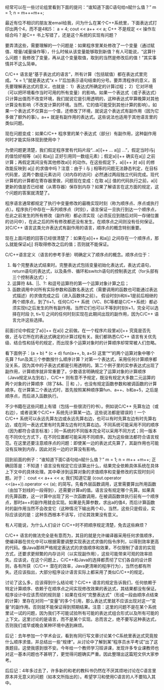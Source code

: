 经常可以在一些讨论组里看到下面的提问：“谁知道下面C语句给n赋什么值？”
m = 1; n = m+++m++;

最近有位不相识的朋友发email给我，问为什么在某个C++系统里，下面表达式打印出两个4，而不是4和5：
a = 4; cout << a++ << a;
C++ 不是规定 << 操作左结合吗？是C++ 书上写错了，还是这个系统的实现有问题？

要弄清这些，需要理解的一个问题是：如果程序里某处修改了一个变量（通过赋值、增量/减量操作等），什么时候从该变量能够取到新值？有人可能说，“这算什么问题！我修改了变量，再从这个变量取值，取到的当然是修改后的值！”其实事情并不这么简单。

C/C++ 语言是“基于表达式的语言”，所有计算（包括赋值）都在表达式里完成。“x = 1;”就是表达式“x = 1”后加表示语句结束的分号。要弄清程序的意义，首先要理解表达式的意义，也就是：
1）表达式所确定的计算过程；
2）它对环境（可以把环境看作当时可用的所有变量）的影响。如果一个表达式（或子表达式）只计算出值而不改变环境，我们就说它是引用透明的，这种表达式早算晚算对其他计算没有影响（不改变计算的环境。当然，它的值可能受到其他计算的影响）。如果一个表达式不仅算出一个值，还修改了环境，就说这个表达式有副作用（因为它多做了额外的事）。a++ 就是有副作用的表达式。这些说法也适用于其他语言里的类似问题。

现在问题变成：如果C/C++ 程序里的某个表达式（部分）有副作用，这种副作用何时才能实际体现到使用中？

为使问题更清楚，我们假定程序里有代码片段“...a[i]++ ... a[j] ...”，假定当时i与j的值恰好相等（a[i] 和a[j] 正好引用同一数组元素）；假定a[i]++ 确实在a[j] 之前计算；再假定其间没有其他修改a[i] 的动作。在这些假定下，a[i]++ 对 a[i] 的修改能反映到 a[j] 的求值中吗？注意：由于 i 与 j 相等的问题无法静态判定，在目标代码里，这两个数组元素访问（对内存的访问）必然通过两段独立代码完成。现代计算机的计算都在寄存器里做，问题现在变成：在取 a[j] 值的代码执行之前，a[i] 更新的值是否已经被（从寄存器）保存到内存？如果了解语言在这方面的规定，这个问题的答案就清楚了。

程序语言通常都规定了执行中变量修改的最晚实现时刻（称为顺序点、序点或执行点）。程序执行中存在一系列顺序点（时刻），语言保证一旦执行到达一个顺序点，在此之前发生的所有修改（副作用）都必须实现（必须反应到随后对同一存储位置的访问中），在此之后的所有修改都还没有发生。在顺序点之间则没有任何保证。对C/C++ 语言这类允许表达式有副作用的语言，顺序点的概念特别重要。

现在上面问题的回答已经很清楚了：如果在a[i]++ 和a[j] 之间存在一个顺序点，那么就能保证a[j] 将取得修改之后的值；否则就不能保证。

C/C++语言定义（语言的参考手册）明确定义了顺序点的概念。顺序点位于：
1. 每个完整表达式结束时。完整表达式包括变量初始化表达式，表达式语句，return语句的表达式，以及条件、循环和switch语句的控制表达式（for头部有三个控制表达式）；
2. 运算符 &&、||、?: 和逗号运算符的第一个运算对象计算之后；
3. 函数调用中对所有实际参数和函数名表达式（需要调用的函数也可能通过表达式描述）的求值完成之后（进入函数体之前）。
假设时刻ti和ti+1是前后相继的两个顺序点，到了ti+1，任何C/C++ 系统（VC、BC等都是C/C++系统）都必须实现ti之后发生的所有副作用。当然它们也可以不等到时刻ti+1，完全可以选择在时段 [t, ti+1] 之间的任何时刻实现在此期间出现的副作用，因为C/C++ 语言允许这些选择。

前面讨论中假定了a[i]++ 在a[i] 之前做。在一个程序片段里a[i]++ 究竟是否先做，还与它所在的表达式确定的计算过程有关。我们都熟悉C/C++ 语言有关优先级、结合性和括号的规定，而出现多个运算对象时的计算顺序却常常被人们忽略。

看下面例子：(a + b) * (c + d) fun(a++, b, a+5)
这里“*”的两个运算对象中哪个先算？fun及其三个参数按什么顺序计算？对第一个表达式，采用任何计算顺序都没关系，因为其中的子表达式都是引用透明的。第二个例子里的实参表达式出现了副作用，计算顺序就非常重要了。少数语言明确规定了运算对象的计算顺序（Java规定从左到右），C/C++ 则有意不予规定，既没有规定大多数二元运算的两个对象的计算顺序（除了&&、|| 和 ，），也没有规定函数参数和被调函数的计算顺序。在计算第二个表达式时，首先按照某种顺序算fun、a++、b和a+5，之后是顺序点，而后进入函数执行。

不少书籍在这些问题上有错（包括一些很流行的书）。例如说C/C++ 先算左边（或右边），或者说某个C/C++ 系统先计算某一边。这些说法都是错误的！一个C/C++ 系统可以永远先算左边或永远先算右边，也可以有时先算左边有时先算右边，或在同一表达式里有时先算左边有时先算右边。不同系统可能采用不同的顺序（因为都符合语言标准）；同一系统的不同版本完全可以采用不同方式；同一版本在不同优化方式下，在不同位置都可能采用不同顺序。因为这些做法都符合语言规范。在这里还要注意顺序点的问题：即使某一边的表达式先算了，其副作用也可能没有反映到内存，因此对另一边的计算没有影响。

回到前面的例子：“谁知道下面C语句给n赋什么值？”
m = 1; n = m++ +m++;
正确回答是：不知道！语言没有规定它应该算出什么，结果完全依赖具体系统在具体上下文中的具体处理。其中牵涉到运算对象的求值顺序和变量修改的实现时刻问题。对于：
cout << a++ << a;
我们知道它是
(cout.operator <<(a++)).operator << (a);
的简写。先看外层函数调用，这里需要算出所用函数（由加下划线的一段得到），还需要计算a的值。语言没有规定哪个先算。如果真的先算函数，这一计算中出现了另一次函数调用，在被调函数体执行前有一个顺序点，那时a++的副作用就会实现。如果是先算参数，求出a的值4，而后计算函数时的副作用当然不会改变它（这种情况下输出两个4）。当然，这些只是假设，实际应该说的是：这种东西根本不该写，讨论其效果没有意义。

有人可能说，为什么人们设计 C/C++时不把顺序规定清楚，免去这些麻烦？

C/C++ 语言的做法完全是有意而为，其目的就是允许编译器采用任何求值顺序，使编译器在优化中可以根据需要调整实现表达式求值的指令序列，以得到效率更高的代码。像Java那样严格规定表达式的求值顺序和效果，不仅限制了语言的实现方式，还要求更频繁的内存访问（以实现副作用），这些可能带来可观的效率损失。应该说，在这个问题上，C/C++和Java的选择都贯彻了它们各自的设计原则，各有所获（C/C++ 潜在的效率，Java更清晰的程序行为），当然也都有所失。还应该指出，大部分程序设计语言实际上都采用了类似C/C++的规定。

讨论了这么多，应该得到什么结论呢？C/C++ 语言的规定告诉我们，任何依赖于特定计算顺序、依赖于在顺序点之间实现修改效果的表达式，其结果都没有保证。程序设计中应该贯彻的规则是：如果在任何“完整表达式”（形成一段由顺序点结束的计算）里存在对同一“变量”的多个引用，那么表达式里就不应该出现对这一“变量”的副作用。否则就不能保证得到预期结果。注意：这里的问题不是在某个系统里试一试的问题，因为我们不可能试验所有可能的表达式组合形式以及所有可能的上下文。这里讨论的是语言，而不是某个实现。总而言之，绝不要写这种表达式，否则我们或早或晚会某种环境中遇到麻烦。

后记：去年参加一个学术会议，看到有同行写文章讨论某个C系统里表达式究竟按什么顺序求值，并总结出一些“规律”。从讨论中了解到某“程序员水平考试”出了这类题目。这使我感到很不安。今年给一个教师学习班讲课，发现许多专业课教师也对这一基本问题也不甚明了，更觉得问题确实严重。因此整理出这篇短文供大家参考。

后后记：4年多过去了，许多新的和老的教科书仍然在不厌其烦地讨论在C语言里原本并无意义的问题（如本文所指出的）。希望学习和使用C语言的人不要陷入其中。
